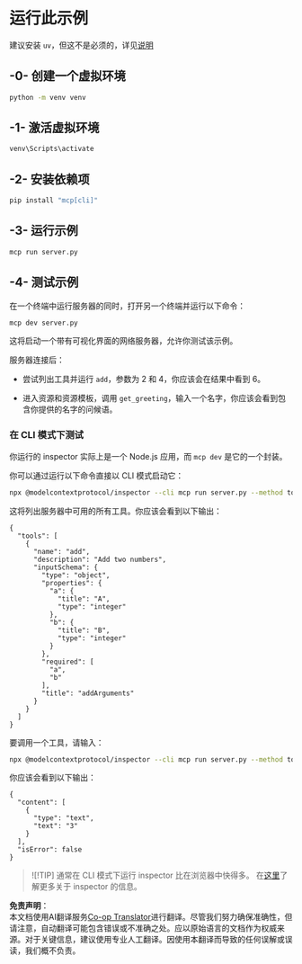 <!--
CO_OP_TRANSLATOR_METADATA:
{
  "original_hash": "d26f746e21775c30b4d7ed97962b24df",
  "translation_date": "2025-08-11T09:40:00+00:00",
  "source_file": "03-GettingStarted/01-first-server/solution/python/README.md",
  "language_code": "zh"
}
-->
# 运行此示例

建议安装 `uv`，但这不是必须的，详见[说明](https://docs.astral.sh/uv/#highlights)

## -0- 创建一个虚拟环境

```bash
python -m venv venv
```

## -1- 激活虚拟环境

```bash
venv\Scripts\activate
```

## -2- 安装依赖项

```bash
pip install "mcp[cli]"
```

## -3- 运行示例

```bash
mcp run server.py
```

## -4- 测试示例

在一个终端中运行服务器的同时，打开另一个终端并运行以下命令：

```bash
mcp dev server.py
```

这将启动一个带有可视化界面的网络服务器，允许你测试该示例。

服务器连接后：

- 尝试列出工具并运行 `add`，参数为 2 和 4，你应该会在结果中看到 6。

- 进入资源和资源模板，调用 `get_greeting`，输入一个名字，你应该会看到包含你提供的名字的问候语。

### 在 CLI 模式下测试

你运行的 inspector 实际上是一个 Node.js 应用，而 `mcp dev` 是它的一个封装。

你可以通过运行以下命令直接以 CLI 模式启动它：

```bash
npx @modelcontextprotocol/inspector --cli mcp run server.py --method tools/list
```

这将列出服务器中可用的所有工具。你应该会看到以下输出：

```text
{
  "tools": [
    {
      "name": "add",
      "description": "Add two numbers",
      "inputSchema": {
        "type": "object",
        "properties": {
          "a": {
            "title": "A",
            "type": "integer"
          },
          "b": {
            "title": "B",
            "type": "integer"
          }
        },
        "required": [
          "a",
          "b"
        ],
        "title": "addArguments"
      }
    }
  ]
}
```

要调用一个工具，请输入：

```bash
npx @modelcontextprotocol/inspector --cli mcp run server.py --method tools/call --tool-name add --tool-arg a=1 --tool-arg b=2
```

你应该会看到以下输出：

```text
{
  "content": [
    {
      "type": "text",
      "text": "3"
    }
  ],
  "isError": false
}
```

> ![!TIP]
> 通常在 CLI 模式下运行 inspector 比在浏览器中快得多。
> 在[这里](https://github.com/modelcontextprotocol/inspector)了解更多关于 inspector 的信息。

**免责声明**：  
本文档使用AI翻译服务[Co-op Translator](https://github.com/Azure/co-op-translator)进行翻译。尽管我们努力确保准确性，但请注意，自动翻译可能包含错误或不准确之处。应以原始语言的文档作为权威来源。对于关键信息，建议使用专业人工翻译。因使用本翻译而导致的任何误解或误读，我们概不负责。